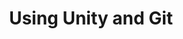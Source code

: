 ---
title: "Using Unity and Git"
bg: white
color: white
doc: doc

tags: 
- unity
- gaming 
- git

link: https://thenappingkat.azurewebsites.net/unity-gamming-unity-and-git/

---